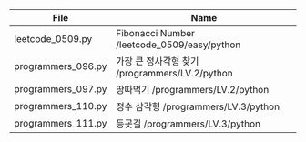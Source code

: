 | File               | Name                                           |
| ------------------ | ---------------------------------------------- |
| leetcode_0509.py   | Fibonacci Number /leetcode_0509/easy/python    |
| programmers_096.py | 가장 큰 정사각형 찾기 /programmers/LV.2/python |
| programmers_097.py | 땅따먹기 /programmers/LV.2/python              |
| programmers_110.py | 정수 삼각형 /programmers/LV.3/python           |
| programmers_111.py | 등굣길 /programmers/LV.3/python                |
